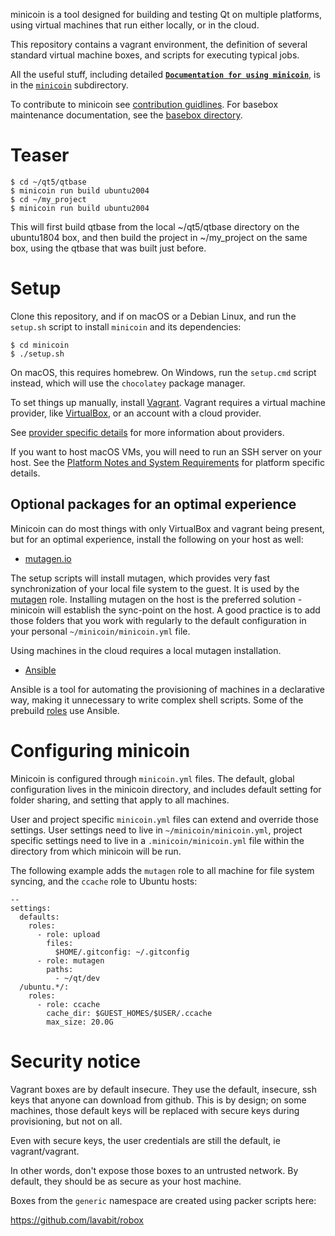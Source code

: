 minicoin is a tool designed for building and testing Qt on multiple platforms,
using virtual machines that run either locally, or in the cloud.

This repository contains a vagrant environment, the definition of several
standard virtual machine boxes, and scripts for executing typical jobs.

All the useful stuff, including detailed **[`Documentation for using minicoin`](minicoin/README.md)**, is
in the [`minicoin`](minicoin) subdirectory.

To contribute to minicoin see [contribution guidlines](minicoin/docs/contributing.md).
For basebox maintenance documentation, see the [basebox directory](basebox).

# Teaser

```
$ cd ~/qt5/qtbase
$ minicoin run build ubuntu2004
$ cd ~/my_project
$ minicoin run build ubuntu2004
```

This will first build qtbase from the local ~/qt5/qtbase directory on the
ubuntu1804 box, and then build the project in ~/my_project on the same box,
using the qtbase that was built just before.

# Setup

Clone this repository, and if on macOS or a Debian Linux, and run the `setup.sh`
script to install `minicoin` and its dependencies:

```
$ cd minicoin
$ ./setup.sh
```

On macOS, this requires homebrew. On Windows, run the `setup.cmd` script instead,
which will use the `chocolatey` package manager.

To set things up manually, install [Vagrant](https://vagrantup.com). Vagrant
requires a virtual machine provider, like [VirtualBox](https://virtualbox.org),
or an account with a cloud provider.

See [provider specific details](minicoin/docs/provider-notes.md) for more
information about providers.

If you want to host macOS VMs, you will need to run an SSH server on your host.
See the [Platform Notes and System Requirements](minicoin/docs/platform-notes.md)
for platform specific details.

## Optional packages for an optimal experience

Minicoin can do most things with only VirtualBox and vagrant being present, but for an optimal
experience, install the following on your host as well:

* [mutagen.io](https://mutagen.io/documentation/introduction/installation)

The setup scripts will install mutagen, which provides very fast synchronization of your local
file system to the guest. It is used by the [mutagen](minicoin/roles/README.md#mutagen-file-system-sync)
role. Installing mutagen on the host is the preferred solution - minicoin will establish the
sync-point on the host. A good practice is to add those folders that you work with regularly to
the default configuration in your personal `~/minicoin/minicoin.yml` file.

Using machines in the cloud requires a local mutagen installation.

* [Ansible](https://docs.ansible.com/ansible/latest/installation_guide)

Ansible is a tool for automating the provisioning of machines in a declarative way, making
it unnecessary to write complex shell scripts. Some of the prebuild
[roles](minicoin/roles/README.md) use Ansible.

# Configuring minicoin

Minicoin is configured through `minicoin.yml` files. The default, global configuration lives in
the minicoin directory, and includes default setting for folder sharing, and setting that apply to
all machines.

User and project specific `minicoin.yml` files can extend and override those settings. User
settings need to live in `~/minicoin/minicoin.yml`, project specific settings need to live in a
`.minicoin/minicoin.yml` file within the directory from which minicoin will be run.

The following example adds the `mutagen` role to all machine for file system syncing, and the
`ccache` role to Ubuntu hosts:

```
--
settings:
  defaults:
    roles:
      - role: upload
        files:
          $HOME/.gitconfig: ~/.gitconfig
      - role: mutagen
        paths:
          - ~/qt/dev
  /ubuntu.*/:
    roles:
      - role: ccache
        cache_dir: $GUEST_HOMES/$USER/.ccache
        max_size: 20.0G
```

# Security notice

Vagrant boxes are by default insecure. They use the default, insecure,
ssh keys that anyone can download from github. This is by design; on some
machines, those default keys will be replaced with secure keys during
provisioning, but not on all.

Even with secure keys, the user credentials are still the default, ie
vagrant/vagrant.

In other words, don't expose those boxes to an untrusted network. By
default, they should be as secure as your host machine.

Boxes from the `generic` namespace are created using packer scripts here:

https://github.com/lavabit/robox

